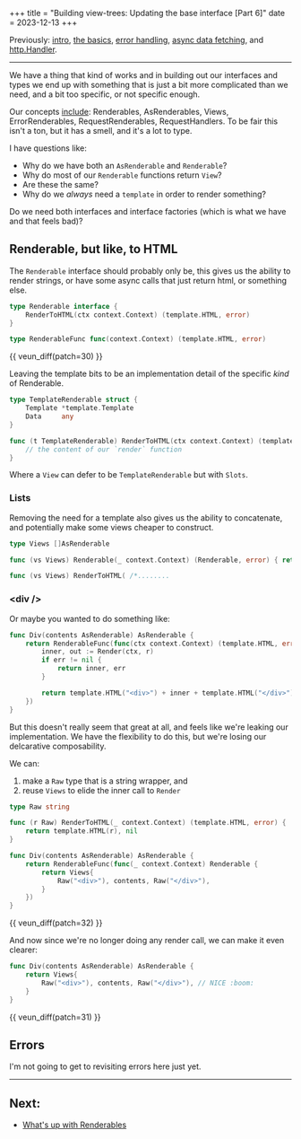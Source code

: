+++
title = "Building view-trees: Updating the base interface [Part 6]"
date = 2023-12-13
+++

Previously: [intro][part-1], [the basics][part-2], [error handling][part-3],
[async data fetching][part-4], and [http.Handler][part-5].

---

We have a thing that kind of works and in building out our interfaces and types
we end up with something that is just a bit more complicated than we need, and
a bit too specific, or not specific enough.

Our concepts [include][pkg-dev-1]: Renderables, AsRenderables, Views, ErrorRenderables,
RequestRenderables, RequestHandlers. To be fair this isn't a ton, but it has a smell,
and it's a lot to type.

I have questions like:

- Why do we have both an `AsRenderable` and `Renderable`?
- Why do most of our `Renderable` functions return `View`?
- Are these the same?
- Why do we _always_ need a `template` in order to render something?

Do we need both interfaces and interface factories (which is what we have and that
feels bad)?

## Renderable, but like, to HTML

The `Renderable` interface should probably only be, this gives us the ability
to render strings, or have some async calls that just return html, or something
else.

```go
type Renderable interface {
    RenderToHTML(ctx context.Context) (template.HTML, error)
}

type RenderableFunc func(context.Context) (template.HTML, error)
```

{{ veun_diff(patch=30) }}

Leaving the template bits to be an implementation detail of the
specific _kind_ of Renderable.

```go
type TemplateRenderable struct {
    Template *template.Template
    Data     any
}

func (t TemplateRenderable) RenderToHTML(ctx context.Context) (template.HTML, error) {
    // the content of our `render` function
}
```

Where a `View` can defer to be `TemplateRenderable` but with `Slots`.

### Lists

Removing the need for a template also gives us the ability to concatenate, and
potentially make some views cheaper to construct.

```go
type Views []AsRenderable

func (vs Views) Renderable(_ context.Context) (Renderable, error) { return vs, nil }

func (vs Views) RenderToHTML( /*........
```

### &lt;div /&gt;

Or maybe you wanted to do something like:

```go
func Div(contents AsRenderable) AsRenderable {
    return RenderableFunc(func(ctx context.Context) (template.HTML, error) {
        inner, out := Render(ctx, r)
        if err != nil {
            return inner, err
        }

        return template.HTML("<div>") + inner + template.HTML("</div>"), nil
    })
}
```

But this doesn't really seem that great at all, and feels like we're
leaking our implementation. We have the flexibility to do this, but
we're losing our delcarative composability.

We can:
1. make a `Raw` type that is a string wrapper, and
2. reuse `Views` to elide the inner call to `Render`

```go
type Raw string

func (r Raw) RenderToHTML(_ context.Context) (template.HTML, error) {
    return template.HTML(r), nil
}

func Div(contents AsRenderable) AsRenderable {
    return RenderableFunc(func(_ context.Context) Renderable {
        return Views{
            Raw("<div>"), contents, Raw("</div>"),
        }
    })
}
```

{{ veun_diff(patch=32) }}

And now since we're no longer doing any render call, we
can make it even clearer:

```go
func Div(contents AsRenderable) AsRenderable {
    return Views{
        Raw("<div>"), contents, Raw("</div>"), // NICE :boom:
    }
}
```

{{ veun_diff(patch=31) }}

## Errors

I'm not going to get to revisiting errors here just yet.

---

## Next:

- [What's up with Renderables][part-7]

[part-1]: /writes/building-view-trees-in-go-part-1
[part-2]: /writes/building-view-trees-in-go-part-2
[part-3]: /writes/building-view-trees-in-go-part-3
[part-4]: /writes/building-view-trees-in-go-part-4
[part-5]: /writes/building-view-trees-in-go-part-5
[part-7]: /writes/building-view-trees-in-go-part-7
[pkg-dev-1]: https://pkg.go.dev/github.com/stanistan/veun@v0.0.0-20231218164211-f427fa0ee981
